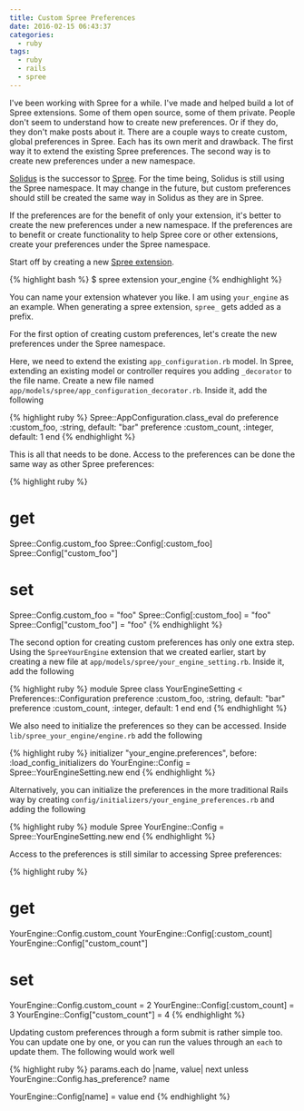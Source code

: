```yaml
---
title: Custom Spree Preferences
date: 2016-02-15 06:43:37
categories:
  - ruby
tags:
  - ruby
  - rails
  - spree
---
```


I've been working with Spree for a while. I've made and helped build a lot of Spree extensions. Some of them open source, some of them private. People don't seem to understand how to create new preferences. Or if they do, they don't make posts about it. There are a couple ways to create custom, global preferences in Spree. Each has its own merit and drawback. The first way it to extend the existing Spree preferences. The second way is to create new preferences under a new namespace.

[Solidus](solidus_github) is the successor to [Spree](spree_github). For the time being, Solidus is still using the Spree namespace. It may change in the future, but custom preferences should still be created the same way in Solidus as they are in Spree.

If the preferences are for the benefit of only your extension, it's better to create the new preferences under a new namespace. If the preferences are to benefit or create functionality to help Spree core or other extensions, create your preferences under the Spree namespace.

Start off by creating a new [Spree extension][spree_extension].

{% highlight bash %}
$ spree extension your_engine
{% endhighlight %}

You can name your extension whatever you like. I am using `your_engine` as an example. When generating a spree extension, `spree_` gets added as a prefix.

For the first option of creating custom preferences, let's create the new preferences under the Spree namespace.

Here, we need to extend the existing `app_configuration.rb` model. In Spree, extending an existing model or controller requires you adding `_decorator` to the file name. Create a new file named `app/models/spree/app_configuration_decorator.rb`. Inside it, add the following

{% highlight ruby %}
Spree::AppConfiguration.class_eval do
  preference :custom_foo, :string, default: "bar"
  preference :custom_count, :integer, default: 1
end
{% endhighlight %}

This is all that needs to be done. Access to the preferences can be done the same way as other Spree preferences:

{% highlight ruby %}
# get
Spree::Config.custom_foo
Spree::Config[:custom_foo]
Spree::Config["custom_foo"]

# set
Spree::Config.custom_foo = "foo"
Spree::Config[:custom_foo] = "foo"
Spree::Config["custom_foo"] = "foo"
{% endhighlight %}

The second option for creating custom preferences has only one extra step. Using the `SpreeYourEngine` extension that we created earlier, start by creating a new file at `app/models/spree/your_engine_setting.rb`. Inside it, add the following

{% highlight ruby %}
module Spree
  class YourEngineSetting < Preferences::Configuration
    preference :custom_foo, :string, default: "bar"
    preference :custom_count, :integer, default: 1
  end
end
{% endhighlight %}

We also need to initialize the preferences so they can be accessed. Inside `lib/spree_your_engine/engine.rb` add the following

{% highlight ruby %}
initializer "your_engine.preferences", before: :load_config_initializers do
  YourEngine::Config = Spree::YourEngineSetting.new
end
{% endhighlight %}

Alternatively, you can initialize the preferences in the more traditional Rails way by creating `config/initializers/your_engine_preferences.rb` and adding the following

{% highlight ruby %}
module Spree
  YourEngine::Config = Spree::YourEngineSetting.new
end
{% endhighlight %}

Access to the preferences is still similar to accessing Spree preferences:

{% highlight ruby %}
# get
YourEngine::Config.custom_count
YourEngine::Config[:custom_count]
YourEngine::Config["custom_count"]

# set
YourEngine::Config.custom_count = 2
YourEngine::Config[:custom_count] = 3
YourEngine::Config["custom_count"] = 4
{% endhighlight %}

Updating custom preferences through a form submit is rather simple too. You can update one by one, or you can run the values through an `each` to update them. The following would work well

{% highlight ruby %}
params.each do |name, value|
  next unless YourEngine::Config.has_preference? name

  YourEngine::Config[name] = value
end
{% endhighlight %}

[solidus_github]: https://github.com/solidusio/solidus
[spree_github]: https://github.com/spree/spree
[spree_extension]: https://guides.spreecommerce.com/developer/extensions_tutorial.html#creating-an-extension
